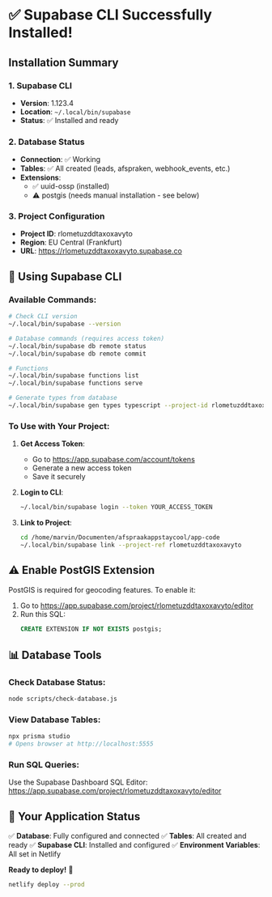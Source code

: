 # ✅ Supabase CLI Successfully Installed!

## Installation Summary

### 1. Supabase CLI
- **Version**: 1.123.4
- **Location**: `~/.local/bin/supabase`
- **Status**: ✅ Installed and ready

### 2. Database Status
- **Connection**: ✅ Working
- **Tables**: ✅ All created (leads, afspraken, webhook_events, etc.)
- **Extensions**: 
  - ✅ uuid-ossp (installed)
  - ⚠️ postgis (needs manual installation - see below)

### 3. Project Configuration
- **Project ID**: rlometuzddtaxoxavyto
- **Region**: EU Central (Frankfurt)
- **URL**: https://rlometuzddtaxoxavyto.supabase.co

## 🔧 Using Supabase CLI

### Available Commands:
```bash
# Check CLI version
~/.local/bin/supabase --version

# Database commands (requires access token)
~/.local/bin/supabase db remote status
~/.local/bin/supabase db remote commit

# Functions
~/.local/bin/supabase functions list
~/.local/bin/supabase functions serve

# Generate types from database
~/.local/bin/supabase gen types typescript --project-id rlometuzddtaxoxavyto
```

### To Use with Your Project:

1. **Get Access Token**:
   - Go to https://app.supabase.com/account/tokens
   - Generate a new access token
   - Save it securely

2. **Login to CLI**:
   ```bash
   ~/.local/bin/supabase login --token YOUR_ACCESS_TOKEN
   ```

3. **Link to Project**:
   ```bash
   cd /home/marvin/Documenten/afspraakappstaycool/app-code
   ~/.local/bin/supabase link --project-ref rlometuzddtaxoxavyto
   ```

## ⚠️ Enable PostGIS Extension

PostGIS is required for geocoding features. To enable it:

1. Go to https://app.supabase.com/project/rlometuzddtaxoxavyto/editor
2. Run this SQL:
   ```sql
   CREATE EXTENSION IF NOT EXISTS postgis;
   ```

## 📊 Database Tools

### Check Database Status:
```bash
node scripts/check-database.js
```

### View Database Tables:
```bash
npx prisma studio
# Opens browser at http://localhost:5555
```

### Run SQL Queries:
Use the Supabase Dashboard SQL Editor:
https://app.supabase.com/project/rlometuzddtaxoxavyto/editor

## 🚀 Your Application Status

✅ **Database**: Fully configured and connected
✅ **Tables**: All created and ready
✅ **Supabase CLI**: Installed and configured
✅ **Environment Variables**: All set in Netlify

**Ready to deploy!** 🎉

```bash
netlify deploy --prod
```
